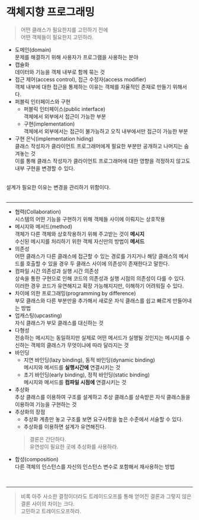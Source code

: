 # 객체지향 프로그래밍
> 어떤 클래스가 필요한지를 고민하기 전에  
> 어떤 객체들이 필요한지 고민하라.
* 도메인(domain)  
  문제를 해결하기 위해 사용자가 프로그램을 사용하는 분야
* 캡슐화  
  데이터와 기능을 객체 내부로 함께 묶는 것
* 접근 제어(access control), 접근 수정자(access modifier)  
  객체 내부에 대한 접근을 통제하는 이유는 객체를 자율적인 존재로 만들기 위해서다.
* 퍼블릭 인터페이스와 구현 
  * 퍼블릭 인터페이스(public interface)   
    객체에서 외부에서 접근이 가능한 부분
  * 구현(implementation)  
    객체에서 외부에서는 접근이 불가능하고 오직 내부에서만 접근이 가능한 부분  
* 구현 은닉(implementation hiding)  
  클래스 작성자가 클라이언트 프로그래머에게 필요한 부분만 공개하고 나머지는 숨겨놓는 것  
  이를 통해 클래스 작성자가 클라이언트 프로그래머에 대한 영향을 걱정하지 않고도 내부 구현을 변경할 수 있다.  

<br>
설계가 필요한 이유는 변경을 관리하기 위함이다.
<br><br>

---
* 협력(Collaboration)  
  시스템의 어떤 기능을 구현하기 위해 객체들 사이에 이뤄지는 상호작용
* 메시지와 메서드(method)  
  객체가 다른 객체와 상호작용하기 위해 주고받는 것이 **메시지**  
  수신된 메시지를 처리하기 위한 객체 자신만의 방법이 **메서드**
* 의존성  
  어떤 클래스가 다른 클래스에 접근할 수 있는 경로를 가지거나 해당 클래스의 메서드를 호출할 수 있을 경우 두 클래스 사이에 의존성이 존재한다고 말한다.
* 컴파일 시간 의존성과 실행 시간 의존성  
  상속을 통한 구현으로 인해 코드의 의존성과 실행 시점의 의존성이 다를 수 있다.  
  이러한 경우 코드가 유연해지고 확장 가능해지지만, 이해하기 어려워질 수 있다.
* 차이에 의한 프로그래밍(programming by difference)  
  부모 클래스와 다른 부분만을 추가해서 새로운 자식 클래스를 쉽고 빠르게 만들어내는 방법
* 업캐스팅(upcasting)  
  자식 클래스가 부모 클래스를 대신하는 것
* 다형성  
  전송하는 메시지는 동일하지만 실제로 어떤 메서드가 실행될 것인지는 메시지를 수신하는 객체의 클래스가 무엇이냐에 따라 달라지는 것
* 바인딩  
  * 지연 바인딩(lazy binding), 동적 바인딩(dynamic binding)  
    메시지와 메서드를 **실행시간에** 연결시키는 것
  * 초기 바인딩(early binding), 정적 바인딩(static binding)  
    메시지와 메서드를 **컴파일 시점에** 연결시키는 것
* 추상화  
  추상 클래스를 이용하여 구조를 설계하고 추상 클래스를 상속받은 자식 클래스들을 이용하여 기능을 구현하는 것
* 추상화의 장점
  * 추상화 계층만 놓고 구조를 보면 요구사항을 높은 수준에서 서술할 수 있다.
  * 추상화를 이용하면 설계가 유연해진다.
  > 결론은 간단하다.  
  > 유연성이 필요한 곳에 추상화를 사용하라.
* 합성(composition)  
  다른 객체의 인스턴스를 자신의 인스턴스 변수로 포함해서 재사용하는 방법 

<br>

--- 
> 비록 아주 사소한 결정이더라도 트레이드오프를 통해 얻어진 결론과 그렇지 않은 결론 사이의 차이는 크다.  
> 고민하고 트레이드오프하라.